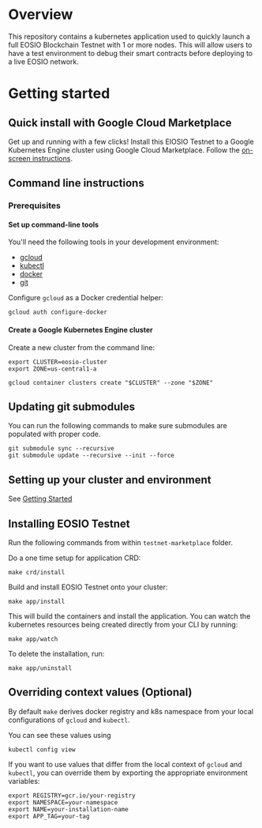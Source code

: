 # Overview

This repository contains a kubernetes application used to quickly launch a full EOSIO Blockchain Testnet with 1 or more nodes.  This will allow users 
to have a test environment to debug their smart contracts before deploying to a live EOSIO network.


# Getting started

## Quick install with Google Cloud Marketplace

Get up and running with a few clicks! Install this EIOSIO Testnet to a
Google Kubernetes Engine cluster using Google Cloud Marketplace. Follow the
[on-screen instructions](https://console.cloud.google.com/marketplace/details/google/eosio-testnet).

## Command line instructions

### Prerequisites

#### Set up command-line tools

You'll need the following tools in your development environment:
- [gcloud](https://cloud.google.com/sdk/gcloud/)
- [kubectl](https://kubernetes.io/docs/reference/kubectl/overview/)
- [docker](https://docs.docker.com/install/)
- [git](https://git-scm.com/book/en/v2/Getting-Started-Installing-Git)

Configure `gcloud` as a Docker credential helper:

```shell
gcloud auth configure-docker
```

#### Create a Google Kubernetes Engine cluster

Create a new cluster from the command line:

```shell
export CLUSTER=eosio-cluster
export ZONE=us-central1-a

gcloud container clusters create "$CLUSTER" --zone "$ZONE"
```


## Updating git submodules

You can run the following commands to make sure submodules
are populated with proper code.

```shell
git submodule sync --recursive
git submodule update --recursive --init --force
```

## Setting up your cluster and environment

See [Getting Started](https://github.com/GoogleCloudPlatform/marketplace-k8s-app-tools/blob/master/README.md#getting-started)

## Installing EOSIO Testnet

Run the following commands from within `testnet-marketplace` folder.

Do a one time setup for application CRD:

```shell
make crd/install
```

Build and install EOSIO Testnet onto your cluster:

```shell
make app/install
```

This will build the containers and install the application. You can
watch the kubernetes resources being created directly from your CLI
by running:

```shell
make app/watch
```

To delete the installation, run:

```shell
make app/uninstall
```

## Overriding context values (Optional)

By default `make` derives docker registry and k8s namespace
from your local configurations of `gcloud` and `kubectl`. 

You can see these values using

```shell
kubectl config view
```

If you want to use values that differ from the local context of `gcloud` and `kubectl`,
you can override them by exporting the appropriate environment variables:

```shell
export REGISTRY=gcr.io/your-registry
export NAMESPACE=your-namespace
export NAME=your-installation-name
export APP_TAG=your-tag
```
